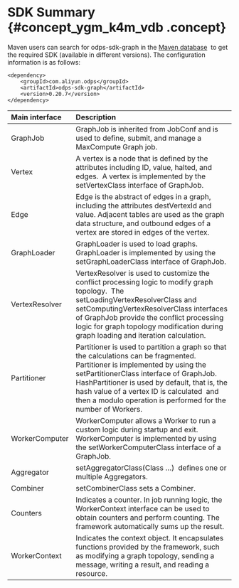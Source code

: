 # SDK Summary {#concept_ygm_k4m_vdb .concept}

Maven users can search for odps-sdk-graph in the [Maven database](http://search.maven.org/)  to get the required SDK \(available in different versions\). The configuration information is as follows:

```
<dependency>
    <groupId>com.aliyun.odps</groupId>
    <artifactId>odps-sdk-graph</artifactId>
    <version>0.20.7</version>
</dependency>
```

|Main interface|Description|
|:-------------|:----------|
|GraphJob|GraphJob is inherited from JobConf and is used to define, submit, and manage a MaxCompute Graph job.|
|Vertex|A vertex is a node that is defined by the attributes including ID, value, halted, and edges.  A vertex is implemented by the setVertexClass interface of GraphJob.|
|Edge|Edge is the abstract of edges in a graph, including the attributes destVertexId and value. Adjacent tables are used as the graph data structure, and outbound edges of a vertex are stored in edges of the vertex.|
|GraphLoader|GraphLoader is used to load graphs.  GraphLoader is implemented by using the setGraphLoaderClass interface of GraphJob.|
|VertexResolver|VertexResolver is used to customize the conflict processing logic to modify graph topology.  The setLoadingVertexResolverClass and setComputingVertexResolverClass interfaces of GraphJob provide the conflict processing logic for graph topology modification during graph loading and iteration calculation.|
|Partitioner|Partitioner is used to partition a graph so that the calculations can be fragmented. Partitioner is implemented by using the setPartitionerClass interface of GraphJob. HashPartitioner is used by default, that is, the hash value of a vertex ID is calculated  and then a modulo operation is performed for the number of Workers.|
|WorkerComputer|WorkerComputer allows a Worker to run a custom logic during startup and exit. WorkerComputer is implemented by using the setWorkerComputerClass interface of a GraphJob.|
|Aggregator|setAggregatorClass\(Class …\)  defines one or multiple Aggregators.|
|Combiner|setCombinerClass sets a Combiner.|
|Counters|Indicates a counter. In job running logic, the WorkerContext interface can be used to obtain counters and perform counting. The framework automatically sums up the result.|
|WorkerContext|Indicates the context object. It encapsulates functions provided by the framework, such as modifying a graph topology, sending a message, writing a result, and reading a resource.|

